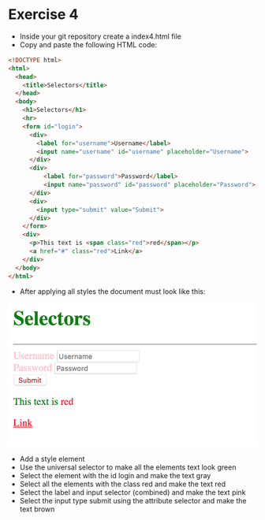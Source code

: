 # Exercise 4

* Inside your git repository create a index4.html file
* Copy and paste the following HTML code:

```html
<!DOCTYPE html>
<html>
  <head>
    <title>Selectors</title>
  </head>
  <body>
    <h1>Selectors</h1>
    <hr>
    <form id="login">
      <div>
        <label for="username">Username</label>
        <input name="username" id="username" placeholder="Username">
      </div>
      <div>
          <label for="password">Password</label>
          <input name="password" id="password" placeholder="Password">
      </div>
      <div>
        <input type="submit" value="Submit">
      </div>
    </form>
    <div>
      <p>This text is <span class="red">red</span></p>
      <a href="#" class="red">Link</a>
    </div>
  </body>
</html>
```

* After applying all styles the document must look like this:

![Ex 4](./results/ex_4.png)

* Add a style element
* Use the universal selector to make all the elements text look green
* Select the element with the id login and make the text gray
* Select all the elements with the class red and make the text red
* Select the label and input selector (combined) and make the text pink
* Select the input type submit using the attribute selector and make the text brown